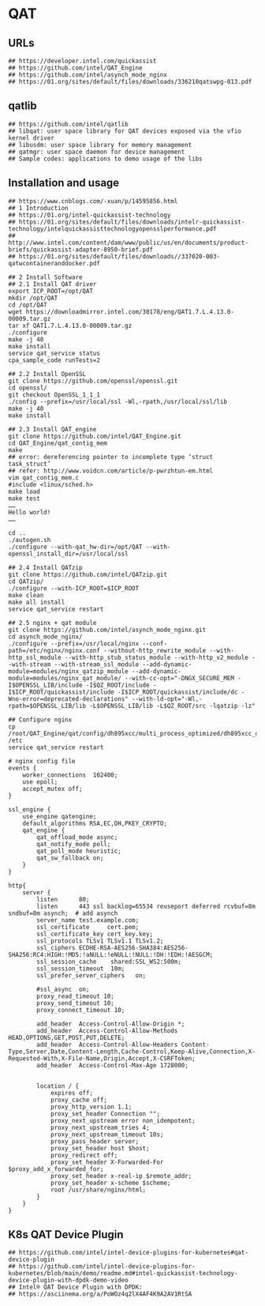 QAT
===

## URLs

    ## https://developer.intel.com/quickassist
    ## https://github.com/intel/QAT_Engine
    ## https://github.com/intel/asynch_mode_nginx
    ## https://01.org/sites/default/files/downloads/336210qatswpg-013.pdf


## qatlib

    ## https://github.com/intel/qatlib
    ## libqat: user space library for QAT devices exposed via the vfio kernel driver
    ## libusdm: user space library for memory management
    ## qatmgr: user space daemon for device management
    ## Sample codes: applications to demo usage of the libs

## Installation and usage

    ## https://www.cnblogs.com/-xuan/p/14595856.html
    ## 1 Introduction
    ## https://01.org/intel-quickassist-technology
    ## https://01.org/sites/default/files/downloads/intelr-quickassist-technology/intelquickassisttechnologyopensslperformance.pdf
    ## http://www.intel.com/content/dam/www/public/us/en/documents/product-briefs/quickassist-adapter-8950-brief.pdf
    ## https://01.org/sites/default/files/downloads//337020-003-qatwcontaineranddocker.pdf

    ## 2 Install Software
    ## 2.1 Install QAT driver
    export ICP_ROOT=/opt/QAT
    mkdir /opt/QAT
    cd /opt/QAT
    wget https://downloadmirror.intel.com/30178/eng/QAT1.7.L.4.13.0-00009.tar.gz
    tar xf QAT1.7.L.4.13.0-00009.tar.gz
    ./configure
    make -j 40
    make install
    service qat_service status
    cpa_sample_code runTests=2

    ## 2.2 Install OpenSSL
    git clone https://github.com/openssl/openssl.git
    cd openssl/
    git checkout OpenSSL_1_1_1
    ./config --prefix=/usr/local/ssl -Wl,-rpath,/usr/local/ssl/lib
    make -j 40
    make install

    ## 2.3 Install QAT_engine
    git clone https://github.com/intel/QAT_Engine.git
    cd QAT_Engine/qat_contig_mem
    make    
    ## error: dereferencing pointer to incomplete type ‘struct task_struct’ 
    ## refer: http://www.voidcn.com/article/p-pwrzhtun-em.html
    vim qat_contig_mem.c
    #include <linux/sched.h>
    make load
    make test
    ……
    Hello world!
    ……

    cd ..
    ./autogen.sh
    ./configure --with-qat_hw-dir=/opt/QAT --with-openssl_install_dir=/usr/local/ssl

    ## 2.4 Install QATzip
    git clone https://github.com/intel/QATzip.git
    cd QATzip/
    ./configure --with-ICP_ROOT=$ICP_ROOT
    make clean
    make all install
    service qat_service restart

    ## 2.5 nginx + qat module
    git clone https://github.com/intel/asynch_mode_nginx.git
    cd asynch_mode_nginx/
    ./configure --prefix=/usr/local/nginx --conf-path=/etc/nginx/nginx.conf --without-http_rewrite_module --with-http_ssl_module --with-http_stub_status_module --with-http_v2_module --with-stream --with-stream_ssl_module --add-dynamic-module=modules/nginx_qatzip_module --add-dynamic-module=modules/nginx_qat_module/ --with-cc-opt="-DNGX_SECURE_MEM -I$OPENSSL_LIB/include -I$QZ_ROOT/include -I$ICP_ROOT/quickassist/include -I$ICP_ROOT/quickassist/include/dc -Wno-error=deprecated-declarations" --with-ld-opt="-Wl,-rpath=$OPENSSL_LIB/lib -L$OPENSSL_LIB/lib -L$QZ_ROOT/src -lqatzip -lz"

    ## Configure nginx
    cp /root/QAT_Engine/qat/config/dh895xcc/multi_process_optimized/dh895xcc_dev0.conf  /etc
    service qat_service restart

    # nginx config file
    events {
        worker_connections  102400;
        use epoll;
        accept_mutex off;
    }

    ssl_engine {
        use_engine qatengine;
        default_algorithms RSA,EC,DH,PKEY_CRYPTO;
        qat_engine {
            qat_offload_mode async;
            qat_notify_mode poll;
            qat_poll_mode heuristic;
            qat_sw_fallback on;
        }
    }

    http{
        server {
            listen      80;
            listen      443 ssl backlog=65534 reuseport deferred rcvbuf=8m sndbuf=8m asynch;  # add asynch
            server_name test.example.com;
            ssl_certificate     cert.pem;
            ssl_certificate_key cert_key.key;
            ssl_protocols TLSv1 TLSv1.1 TLSv1.2;
            ssl_ciphers ECDHE-RSA-AES256-SHA384:AES256-SHA256:RC4:HIGH:!MD5:!aNULL:!eNULL:!NULL:!DH:!EDH:!AESGCM;
            ssl_session_cache    shared:SSL_WS2:500m;
            ssl_session_timeout  10m;
            ssl_prefer_server_ciphers   on;

            #ssl_async  on;
            proxy_read_timeout 10;
            proxy_send_timeout 10;
            proxy_connect_timeout 10;

            add_header  Access-Control-Allow-Origin *;
            add_header  Access-Control-Allow-Methods HEAD,OPTIONS,GET,POST,PUT,DELETE;
            add_header  Access-Control-Allow-Headers Content-Type,Server,Date,Content-Length,Cache-Control,Keep-Alive,Connection,X-Requested-With,X-File-Name,Origin,Accept,X-CSRFToken;
            add_header  Access-Control-Max-Age 1728000;


            location / {
                expires off;
                proxy_cache off;
                proxy_http_version 1.1;
                proxy_set_header Connection "";
                proxy_next_upstream error non_idempotent;
                proxy_next_upstream_tries 4;
                proxy_next_upstream_timeout 10s;
                proxy_pass_header server;
                proxy_set_header host $host;
                proxy_redirect off;
                proxy_set_header X-Forwarded-For $proxy_add_x_forwarded_for;
                proxy_set_header x-real-ip $remote_addr;
                proxy_set_header x-scheme $scheme;
                root /usr/share/nginx/html;
            }
        }
    }


## K8s QAT Device Plugin

    ## https://github.com/intel/intel-device-plugins-for-kubernetes#qat-device-plugin
    ## https://github.com/intel/intel-device-plugins-for-kubernetes/blob/main/demo/readme.md#intel-quickassist-technology-device-plugin-with-dpdk-demo-video
    ## Intel® QAT Device Plugin with DPDK:
    ## https://asciinema.org/a/PoWOz4q2lX4AF4K9A2AV1RtSA

